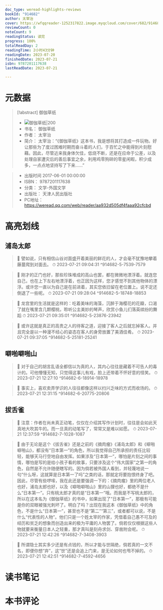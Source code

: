 ```yaml
---
doc_type: weread-highlights-reviews
bookId: "914682"
author: 太宰治
cover: https://wfqqreader-1252317822.image.myqcloud.com/cover/682/914682/t7_914682.jpg
reviewCount: 0
noteCount: 9
readingStatus: 读完
progress: 100%
totalReadDay: 2
readingTime: 2小时43分钟
readingDate: 2023-07-20
finishedDate: 2023-07-21
isbn: 9787201117638
lastReadDate: 2023-07-21

---
```

# 元数据
> [!abstract] 御伽草纸
> - ![ 御伽草纸|200](https://wfqqreader-1252317822.image.myqcloud.com/cover/682/914682/t7_914682.jpg)
> - 书名： 御伽草纸
> - 作者： 太宰治
> - 简介：     太宰治：“《御伽草纸》这本书，我是想将其打造成一件玩物。好让那些为了度过困难时期而奋斗着的人们，于百忙之中能得到片刻慰藉。因此，尽管近来我身体欠佳，低烧不断，还是在应命于公差，以及处理自家遭灾后的善后事宜之余，利用鸡零狗碎的零星闲暇，积少成多，一点点地坚持写了下来……”

> - 出版时间 2017-06-01 00:00:00
> - ISBN： 9787201117638
> - 分类： 文学-外国文学
> - 出版社： 天津人民出版社
> - PC地址：https://weread.qq.com/web/reader/aa932d505df4faaa92cfcbd

# 高亮划线

## 浦岛太郎

> 📌 譬如说，只有相信山谷对面盛开着美丽的鲜花的人，才会毫不犹豫地攀着藤蔓爬到对面去。 
> ⏱ 2023-07-21 09:04:31 ^914682-5-7539-7579

> 📌 刚才的正门也好，那些珍珠堆成的高山也罢，都在微微地漂浮着。就连您自己，也在上下左右地漂浮着，也正因为这样，您才感觉不到其他物体的漂浮。或许您一直以为自己是在前进着，其实您依旧留在老位置上。说不定还倒退了一些呢。 
> ⏱ 2023-07-21 09:28:04 ^914682-5-18748-18853

> 📌 龙宫里的生活就是这样的：吃着美味的海藻，沉醉于海樱花的花瓣，口渴了就在嘴里含几颗樱桃，聆听公主美妙的琴声，欣赏小鱼儿们落英缤纷的舞蹈 
> ⏱ 2023-07-21 09:35:01 ^914682-5-23876-23942

> 📌 或许这就是真正的高贵之人的待客之道，迎接了客人之后就忘掉客人。并且完全是以一种漫不经心的姿态在客人的身旁放置了美酒佳肴。 
> ⏱ 2023-07-21 09:37:05 ^914682-5-25181-25241

## 噼啪噼啪山

> 📌 对于自己的胡言乱语全都信以为真的人，其内心往往是藏着不可告人的毒计的。可他懵懂无知，只觉得这事儿有戏，脸上还带着不怀好意的怪笑。 
> ⏱ 2023-07-21 12:27:10 ^914682-6-18914-18978

> 📌 事实上，喜欢卖弄学识的人往往都像这样以扫兴乏味的方式而收场的。 
> ⏱ 2023-07-21 12:31:15 ^914682-6-20775-20806

## 拔舌雀

> 📌 注意：作者在尚未真正动笔，仅仅在介绍其写作计划时，往往是会如此天真地大吹其牛的。而一旦真的动笔写了，常常又是难以如愿。 
> ⏱ 2023-07-21 12:37:59 ^914682-7-1028-1087

> 📌 由于无论是这个《拔舌雀》还是之前的《摘肉瘤》《浦岛太郎》和《噼啪噼啪山》，都没有“日本第一”的角色，所以我觉得自己所承担的责任比较轻，能够天马行空地自由发挥。如果涉及“日本第一”，哪怕是片刻之间的事情，哪怕是写的是给小孩子看的故事，只要涉及这个“伟大国家”之第一的角色，自然是不允许随便瞎写的。因为倘若被外国人看到，并轻蔑地说一句“什么呀，这就算是日本第一了吗”之类的话，那就定将要抱恨终身了吧。因此，尽管有些啰嗦，我在此还是要强调一下的：《摘肉瘤》里的两位老人也好，浦岛太郎也好，以及《噼啪噼啪山》里的山狸也好，都绝不是什么“日本第一”。只有桃太郎才真的是“日本第一”哦。而我是不写桃太郎的，所以在这本名为《御伽草纸》的书中，如果出现了“日本第一”，那极有可能是你的双眼被强光刺坏了。明白了吗？出现在我这本《御伽草纸》中的角色，不是什么“日本第一”，甚至也不是“第二”“第三”，或者都可以说，不是什么“代表性的人物”。他们只是一个姓太宰的作家，凭借着自己愚不可及的经历和贫乏的想象而创造出来的极为平庸的人物罢了。倘若仅仅根据这些人物就要来衡量日本人之轻重，那才真叫是刻舟求剑、穿凿附会呢。 
> ⏱ 2023-07-21 12:42:26 ^914682-7-3408-3903

> 📌 所谓隐士其实多少还是有点钱的，所以才能与世隔绝，倘若真的一文不名，即便你想“弃”，这“世”还是会追上门来，是无论如何也甩不掉的。 
> ⏱ 2023-07-21 12:42:51 ^914682-7-4592-4656

# 读书笔记

# 本书评论
